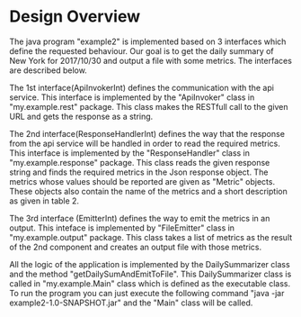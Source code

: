Design Overview
================

The java program "example2" is implemented based on 3 interfaces which define the requested behaviour. Our goal is to get the daily summary of New York for 2017/10/30 and output a file with some metrics. The interfaces are described below.

The 1st interface(ApiInvokerInt) defines the communication with the api service. This interface is implemented by the "ApiInvoker" class in "my.example.rest" package. This class makes the RESTfull call to the given URL and gets the response as a string.

The 2nd interface(ResponseHandlerInt) defines the way that the response from the api service will be handled in order to read the required metrics. This interface is implemented by the "ResponseHandler" class in "my.example.response" package. This class reads the given response string and finds the required metrics in the Json response object. The metrics whose values should be reported are given as "Metric" objects. These objects also contain the name of the metrics and a short description as given in table 2.

The 3rd interface (EmitterInt) defines the way to emit the metrics in an output. This inteface is implemented by "FileEmitter" class in "my.example.output" package. This class takes a list of metrics as the result of the 2nd component and creates an output file with those metrics.

All the logic of the application is implemented by the DailySummarizer class and the method "getDailySumAndEmitToFile".
This DailySummarizer class is called in "my.example.Main" class which is defined as the executable class. To run the program you can just execute the following command "java -jar example2-1.0-SNAPSHOT.jar" and the "Main" class will be called.
